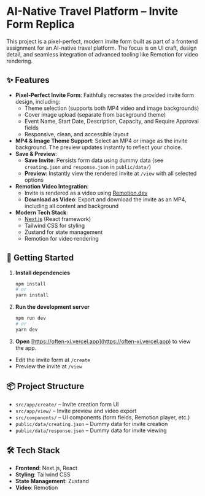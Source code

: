 # AI-Native Travel Platform – Invite Form Replica

This project is a pixel-perfect, modern invite form built as part of a frontend assignment for an AI-native travel platform. The focus is on UI craft, design detail, and seamless integration of advanced tooling like Remotion for video rendering.

## ✨ Features

- **Pixel-Perfect Invite Form**: Faithfully recreates the provided invite form design, including:
  - Theme selection (supports both MP4 video and image backgrounds)
  - Cover image upload (separate from background theme)
  - Event Name, Start Date, Description, Capacity, and Require Approval fields
  - Responsive, clean, and accessible layout
- **MP4 & Image Theme Support**: Select an MP4 or image as the invite background. The preview updates instantly to reflect your choice.
- **Save & Preview**:
  - **Save Invite**: Persists form data using dummy data (see `creating.json` and `response.json` in `public/data/`)
  - **Preview**: Instantly view the rendered invite at `/view` with all selected options
- **Remotion Video Integration**:
  - Invite is rendered as a video using [Remotion.dev](https://www.remotion.dev/)
  - **Download as Video**: Export and download the invite as an MP4, including all content and background
- **Modern Tech Stack**:
  - [Next.js](https://nextjs.org/) (React framework)
  - Tailwind CSS for styling
  - Zustand for state management
  - Remotion for video rendering

## 🚀 Getting Started

1. **Install dependencies**
   ```bash
   npm install
   # or
   yarn install
   ```
2. **Run the development server**
   ```bash
   npm run dev
   # or
   yarn dev
   ```
3. **Open** [https://often-xi.vercel.app](https://often-xi.vercel.app) to view the app.

- Edit the invite form at `/create`
- Preview the invite at `/view`

## 📦 Project Structure

- `src/app/create/` – Invite creation form UI
- `src/app/view/` – Invite preview and video export
- `src/components/` – UI components (form fields, Remotion player, etc.)
- `public/data/creating.json` – Dummy data for invite creation
- `public/data/response.json` – Dummy data for invite viewing

## 🛠️ Tech Stack
- **Frontend**: Next.js, React
- **Styling**: Tailwind CSS
- **State Management**: Zustand
- **Video**: Remotion
